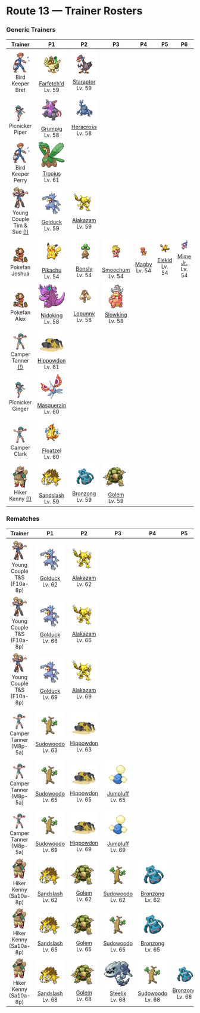 # Route 13 — Trainer Rosters

### Generic Trainers

| Trainer | P1 | P2 | P3 | P4 | P5 | P6 |
|:-------:|:--:|:--:|:--:|:--:|:--:|:--:|
| ![Bird Keeper Bret](../../assets/trainers/bird_keeper.png "Bird Keeper Bret")<br>Bird Keeper Bret | ![Farfetch'd](../../assets/sprites/farfetchd/front.gif "Farfetch'd: If it eats the plant stalk it carries as emergency rations, it runs off in search of a new stalk.")<br>[Farfetch'd](../../pokemon/farfetchd.md/)<br>Lv. 59 | ![Staraptor](../../assets/sprites/staraptor/front.gif "Staraptor: When STARAVIA evolve into STARAPTOR, they leave the flock to live alone. They have sturdy wings.")<br>[Staraptor](../../pokemon/staraptor.md/)<br>Lv. 59 |
| ![Picnicker Piper](../../assets/trainers/picnicker.png "Picnicker Piper")<br>Picnicker Piper | ![Grumpig](../../assets/sprites/grumpig/front.gif "Grumpig: It can perform odd dance steps to influence foes. Its style of dancing became hugely popular overseas.")<br>[Grumpig](../../pokemon/grumpig.md/)<br>Lv. 58 | ![Heracross](../../assets/sprites/heracross/front.gif "Heracross: It is usually docile, but if it is disturbed while sipping honey, it chases off the intruder with its horn.")<br>[Heracross](../../pokemon/heracross.md/)<br>Lv. 58 |
| ![Bird Keeper Perry](../../assets/trainers/bird_keeper.png "Bird Keeper Perry")<br>Bird Keeper Perry | ![Tropius](../../assets/sprites/tropius/front.gif "Tropius: The bunch of fruit around its neck ripens twice a year and is delicious. It’s a highly favored tropical snack.")<br>[Tropius](../../pokemon/tropius.md/)<br>Lv. 61 |
| ![Young Couple Tim & Sue (!)](../../assets/trainers/young_couple.png "Young Couple Tim & Sue (!)")<br>Young Couple Tim & Sue [(!)](#rematches) | ![Golduck](../../assets/sprites/golduck/front.gif "Golduck: It appears by waterways at dusk. It may use telekinetic powers if its forehead glows mysteriously.")<br>[Golduck](../../pokemon/golduck.md/)<br>Lv. 59 | ![Alakazam](../../assets/sprites/alakazam/front.gif "Alakazam: Its brain cells multiply continually until it dies. As a result, it remembers everything.")<br>[Alakazam](../../pokemon/alakazam.md/)<br>Lv. 59 |
| ![Pokefan Joshua](../../assets/trainers/pokefan.png "Pokefan Joshua")<br>Pokefan Joshua | ![Pikachu](../../assets/sprites/pikachu/front.gif "Pikachu: It raises its tail to check its surroundings. The tail is sometimes struck by lightning in this pose.")<br>[Pikachu](../../pokemon/pikachu.md/)<br>Lv. 54 | ![Bonsly](../../assets/sprites/bonsly/front.gif "Bonsly: In order to adjust the level of fluids in its body, it exudes water from its eyes. This makes it appear to be crying.")<br>[Bonsly](../../pokemon/bonsly.md/)<br>Lv. 54 | ![Smoochum](../../assets/sprites/smoochum/front.gif "Smoochum: It always rocks its head slowly backwards and forwards as if it is trying to kiss someone.")<br>[Smoochum](../../pokemon/smoochum.md/)<br>Lv. 54 | ![Magby](../../assets/sprites/magby/front.gif "Magby: It is found in volcanic craters. Its body temperature is over 1,100 degrees Fahrenheit, so don’t underestimate it.")<br>[Magby](../../pokemon/magby.md/)<br>Lv. 54 | ![Elekid](../../assets/sprites/elekid/front.gif "Elekid: Even in the most vicious storm, this Pokémon plays happily if thunder rumbles in the sky.")<br>[Elekid](../../pokemon/elekid.md/)<br>Lv. 54 | ![Mime Jr.](../../assets/sprites/mime-jr/front.gif "Mime Jr.: In an attempt to confuse its enemy, it mimics the enemy’s movements. Then it wastes no time in making itself scarce!")<br>[Mime Jr.](../../pokemon/mime-jr.md/)<br>Lv. 54 |
| ![Pokefan Alex](../../assets/trainers/pokefan.png "Pokefan Alex")<br>Pokefan Alex | ![Nidoking](../../assets/sprites/nidoking/front.gif "Nidoking: Its tail is thick and powerful. If it binds an enemy, it can render the victim helpless quite easily.")<br>[Nidoking](../../pokemon/nidoking.md/)<br>Lv. 58 | ![Lopunny](../../assets/sprites/lopunny/front.gif "Lopunny: It sheds its fur twice a year. Its winter fur is soft and fluffy.")<br>[Lopunny](../../pokemon/lopunny.md/)<br>Lv. 58 | ![Slowking](../../assets/sprites/slowking/front.gif "Slowking: When its head was bitten, toxins entered SLOWPOKE’s head and unlocked an extraordinary power.")<br>[Slowking](../../pokemon/slowking.md/)<br>Lv. 58 |
| ![Camper Tanner (!)](../../assets/trainers/camper.png "Camper Tanner (!)")<br>Camper Tanner [(!)](#rematches) | ![Hippowdon](../../assets/sprites/hippowdon/front.gif "Hippowdon: It brandishes its gaping mouth in a display of fearsome strength. It raises vast quantities of sand while attacking.")<br>[Hippowdon](../../pokemon/hippowdon.md/)<br>Lv. 61 |
| ![Picnicker Ginger](../../assets/trainers/picnicker.png "Picnicker Ginger")<br>Picnicker Ginger | ![Masquerain](../../assets/sprites/masquerain/front.gif "Masquerain: It flaps its four wings to hover and fly freely in any direction-- to and fro and sideways.")<br>[Masquerain](../../pokemon/masquerain.md/)<br>Lv. 60 |
| ![Camper Clark](../../assets/trainers/camper.png "Camper Clark")<br>Camper Clark | ![Floatzel](../../assets/sprites/floatzel/front.gif "Floatzel: With its flotation sac inflated, it can carry people on its back. It deflates the sac before it dives.")<br>[Floatzel](../../pokemon/floatzel.md/)<br>Lv. 60 |
| ![Hiker Kenny (!)](../../assets/trainers/hiker.png "Hiker Kenny (!)")<br>Hiker Kenny [(!)](#rematches) | ![Sandslash](../../assets/sprites/sandslash/front.gif "Sandslash: If it digs at an incredible pace, it may snap off its spikes and claws. They grow back in a day.")<br>[Sandslash](../../pokemon/sandslash.md/)<br>Lv. 59 | ![Bronzong](../../assets/sprites/bronzong/front.gif "Bronzong: Ancient people believed that petitioning BRONZONG for rain was the way to make crops grow.")<br>[Bronzong](../../pokemon/bronzong.md/)<br>Lv. 59 | ![Golem](../../assets/sprites/golem/front.gif "Golem: It is capable of blowing itself up. It uses this explosive force to jump from mountain to mountain.")<br>[Golem](../../pokemon/golem.md/)<br>Lv. 59 |


### Rematches

| Trainer | P1 | P2 | P3 | P4 | P5 | P6 |
|:-------:|:--:|:--:|:--:|:--:|:--:|:--:|
| ![Young Couple T&S (F10a-8p)](../../assets/trainers/young_couple.png "Young Couple T&S (F10a-8p)")<br>Young Couple T&S (F10a-8p) | ![Golduck](../../assets/sprites/golduck/front.gif "Golduck: It appears by waterways at dusk. It may use telekinetic powers if its forehead glows mysteriously.")<br>[Golduck](../../pokemon/golduck.md/)<br>Lv. 62 | ![Alakazam](../../assets/sprites/alakazam/front.gif "Alakazam: Its brain cells multiply continually until it dies. As a result, it remembers everything.")<br>[Alakazam](../../pokemon/alakazam.md/)<br>Lv. 62 |
| ![Young Couple T&S (F10a-8p)](../../assets/trainers/young_couple.png "Young Couple T&S (F10a-8p)")<br>Young Couple T&S (F10a-8p) | ![Golduck](../../assets/sprites/golduck/front.gif "Golduck: It appears by waterways at dusk. It may use telekinetic powers if its forehead glows mysteriously.")<br>[Golduck](../../pokemon/golduck.md/)<br>Lv. 66 | ![Alakazam](../../assets/sprites/alakazam/front.gif "Alakazam: Its brain cells multiply continually until it dies. As a result, it remembers everything.")<br>[Alakazam](../../pokemon/alakazam.md/)<br>Lv. 66 |
| ![Young Couple T&S (F10a-8p)](../../assets/trainers/young_couple.png "Young Couple T&S (F10a-8p)")<br>Young Couple T&S (F10a-8p) | ![Golduck](../../assets/sprites/golduck/front.gif "Golduck: It appears by waterways at dusk. It may use telekinetic powers if its forehead glows mysteriously.")<br>[Golduck](../../pokemon/golduck.md/)<br>Lv. 69 | ![Alakazam](../../assets/sprites/alakazam/front.gif "Alakazam: Its brain cells multiply continually until it dies. As a result, it remembers everything.")<br>[Alakazam](../../pokemon/alakazam.md/)<br>Lv. 69 |
| ![Camper Tanner (M8p-5a)](../../assets/trainers/camper.png "Camper Tanner (M8p-5a)")<br>Camper Tanner (M8p-5a) | ![Sudowoodo](../../assets/sprites/sudowoodo/front.gif "Sudowoodo: It disguises itself as a tree to avoid attack. It hates water, so it will disappear if it starts raining.")<br>[Sudowoodo](../../pokemon/sudowoodo.md/)<br>Lv. 63 | ![Hippowdon](../../assets/sprites/hippowdon/front.gif "Hippowdon: It brandishes its gaping mouth in a display of fearsome strength. It raises vast quantities of sand while attacking.")<br>[Hippowdon](../../pokemon/hippowdon.md/)<br>Lv. 63 |
| ![Camper Tanner (M8p-5a)](../../assets/trainers/camper.png "Camper Tanner (M8p-5a)")<br>Camper Tanner (M8p-5a) | ![Sudowoodo](../../assets/sprites/sudowoodo/front.gif "Sudowoodo: It disguises itself as a tree to avoid attack. It hates water, so it will disappear if it starts raining.")<br>[Sudowoodo](../../pokemon/sudowoodo.md/)<br>Lv. 65 | ![Hippowdon](../../assets/sprites/hippowdon/front.gif "Hippowdon: It brandishes its gaping mouth in a display of fearsome strength. It raises vast quantities of sand while attacking.")<br>[Hippowdon](../../pokemon/hippowdon.md/)<br>Lv. 65 | ![Jumpluff](../../assets/sprites/jumpluff/front.gif "Jumpluff: Drifts on seasonal winds and spreads its cotton-like spores all over the world to make more offspring.")<br>[Jumpluff](../../pokemon/jumpluff.md/)<br>Lv. 65 |
| ![Camper Tanner (M8p-5a)](../../assets/trainers/camper.png "Camper Tanner (M8p-5a)")<br>Camper Tanner (M8p-5a) | ![Sudowoodo](../../assets/sprites/sudowoodo/front.gif "Sudowoodo: It disguises itself as a tree to avoid attack. It hates water, so it will disappear if it starts raining.")<br>[Sudowoodo](../../pokemon/sudowoodo.md/)<br>Lv. 69 | ![Hippowdon](../../assets/sprites/hippowdon/front.gif "Hippowdon: It brandishes its gaping mouth in a display of fearsome strength. It raises vast quantities of sand while attacking.")<br>[Hippowdon](../../pokemon/hippowdon.md/)<br>Lv. 69 | ![Jumpluff](../../assets/sprites/jumpluff/front.gif "Jumpluff: Drifts on seasonal winds and spreads its cotton-like spores all over the world to make more offspring.")<br>[Jumpluff](../../pokemon/jumpluff.md/)<br>Lv. 69 |
| ![Hiker Kenny (Sa10a-8p)](../../assets/trainers/hiker.png "Hiker Kenny (Sa10a-8p)")<br>Hiker Kenny (Sa10a-8p) | ![Sandslash](../../assets/sprites/sandslash/front.gif "Sandslash: If it digs at an incredible pace, it may snap off its spikes and claws. They grow back in a day.")<br>[Sandslash](../../pokemon/sandslash.md/)<br>Lv. 62 | ![Golem](../../assets/sprites/golem/front.gif "Golem: It is capable of blowing itself up. It uses this explosive force to jump from mountain to mountain.")<br>[Golem](../../pokemon/golem.md/)<br>Lv. 62 | ![Sudowoodo](../../assets/sprites/sudowoodo/front.gif "Sudowoodo: It disguises itself as a tree to avoid attack. It hates water, so it will disappear if it starts raining.")<br>[Sudowoodo](../../pokemon/sudowoodo.md/)<br>Lv. 62 | ![Bronzong](../../assets/sprites/bronzong/front.gif "Bronzong: Ancient people believed that petitioning BRONZONG for rain was the way to make crops grow.")<br>[Bronzong](../../pokemon/bronzong.md/)<br>Lv. 62 |
| ![Hiker Kenny (Sa10a-8p)](../../assets/trainers/hiker.png "Hiker Kenny (Sa10a-8p)")<br>Hiker Kenny (Sa10a-8p) | ![Sandslash](../../assets/sprites/sandslash/front.gif "Sandslash: If it digs at an incredible pace, it may snap off its spikes and claws. They grow back in a day.")<br>[Sandslash](../../pokemon/sandslash.md/)<br>Lv. 65 | ![Golem](../../assets/sprites/golem/front.gif "Golem: It is capable of blowing itself up. It uses this explosive force to jump from mountain to mountain.")<br>[Golem](../../pokemon/golem.md/)<br>Lv. 65 | ![Sudowoodo](../../assets/sprites/sudowoodo/front.gif "Sudowoodo: It disguises itself as a tree to avoid attack. It hates water, so it will disappear if it starts raining.")<br>[Sudowoodo](../../pokemon/sudowoodo.md/)<br>Lv. 65 | ![Bronzong](../../assets/sprites/bronzong/front.gif "Bronzong: Ancient people believed that petitioning BRONZONG for rain was the way to make crops grow.")<br>[Bronzong](../../pokemon/bronzong.md/)<br>Lv. 65 |
| ![Hiker Kenny (Sa10a-8p)](../../assets/trainers/hiker.png "Hiker Kenny (Sa10a-8p)")<br>Hiker Kenny (Sa10a-8p) | ![Sandslash](../../assets/sprites/sandslash/front.gif "Sandslash: If it digs at an incredible pace, it may snap off its spikes and claws. They grow back in a day.")<br>[Sandslash](../../pokemon/sandslash.md/)<br>Lv. 68 | ![Golem](../../assets/sprites/golem/front.gif "Golem: It is capable of blowing itself up. It uses this explosive force to jump from mountain to mountain.")<br>[Golem](../../pokemon/golem.md/)<br>Lv. 68 | ![Steelix](../../assets/sprites/steelix/front.gif "Steelix: It’s said that if an ONIX lives for 100 years, its composition becomes diamondlike as it evolves into a STEELIX.")<br>[Steelix](../../pokemon/steelix.md/)<br>Lv. 68 | ![Sudowoodo](../../assets/sprites/sudowoodo/front.gif "Sudowoodo: It disguises itself as a tree to avoid attack. It hates water, so it will disappear if it starts raining.")<br>[Sudowoodo](../../pokemon/sudowoodo.md/)<br>Lv. 68 | ![Bronzong](../../assets/sprites/bronzong/front.gif "Bronzong: Ancient people believed that petitioning BRONZONG for rain was the way to make crops grow.")<br>[Bronzong](../../pokemon/bronzong.md/)<br>Lv. 68 |

